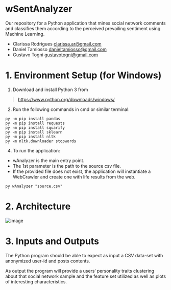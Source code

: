 # wSentAnalyzer

Our repository for a Python application that mines social network comments and classifies them according to the perceived prevailing sentiment using Machine Learning.

- Clarissa Rodrigues <clarissa.ar@gmail.com>
- Daniel Tamiosso <danieltamiosso@gmail.com>
- Gustavo Togni <gustavotogni@gmail.com>

# 1. Environment Setup (for Windows)

1. Download and install Python 3 from

> https://www.python.org/downloads/windows/

2. Run the following commands in cmd or similar terminal:

```
py -m pip install pandas
py -m pip install requests
py -m pip install squarify
py -m pip install sklearn
py -m pip install nltk
py -m nltk.downloader stopwords
```

4. To run the application:

- wAnalyzer is the main entry point.
- The 1st parameter is the path to the source csv file.
- If the provided file does not exist, the application will instantiate a WebCrawler and create one with life results from the web.

```
py wAnalyzer "source.csv"
```

# 2. Architecture

![image](https://user-images.githubusercontent.com/19785036/59629286-dd53a580-9118-11e9-8eca-9d86538b6250.png)

# 3. Inputs and Outputs

The Python program should be able to expect as input a CSV data-set with anonymized user-id and posts contents.

As output the program will provide a users‘ personality traits clustering about that social network sample and the feature set utilized as well as plots of interesting characteristics.